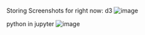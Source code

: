 Storing Screenshots for right now:
d3
![image](https://github.com/anavi16/a2-DataVis-5Ways/assets/114020191/fb3e1670-19b2-41f4-a597-e5776b4d61f3)

python in jupyter
![image](https://github.com/anavi16/a2-DataVis-5Ways/assets/114020191/e375066d-14ff-4811-acac-24c516a208f4)
